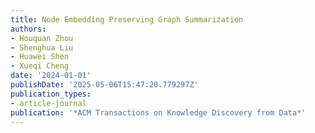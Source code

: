 ```yaml
---
title: Node Embedding Preserving Graph Summarization
authors:
- Houquan Zhou
- Shenghua Liu
- Huawei Shen
- Xueqi Cheng
date: '2024-01-01'
publishDate: '2025-05-06T15:47:20.779297Z'
publication_types:
- article-journal
publication: '*ACM Transactions on Knowledge Discovery from Data*'
---
```

